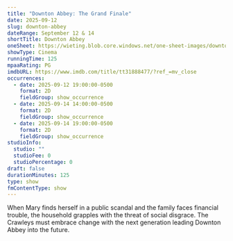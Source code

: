 ```yaml
---
title: "Downton Abbey: The Grand Finale"
date: 2025-09-12
slug: downton-abbey
dateRange: September 12 & 14
shortTitle: Downton Abbey
oneSheet: https://wieting.blob.core.windows.net/one-sheet-images/downton-abbey.png
showType: Cinema
runningTime: 125
mpaaRating: PG
imdbURL: https://www.imdb.com/title/tt31888477/?ref_=mv_close
occurrences:
  - date: 2025-09-12 19:00:00-0500
    format: 2D
    fieldGroup: show_occurrence
  - date: 2025-09-14 14:00:00-0500
    format: 2D
    fieldGroup: show_occurrence
  - date: 2025-09-14 19:00:00-0500
    format: 2D
    fieldGroup: show_occurrence
studioInfo:
  studio: ""
  studioFee: 0
  studioPercentage: 0
draft: false
durationMinutes: 125
type: show
fmContentType: show
---
```

When Mary finds herself in a public scandal and the family faces financial trouble, the household grapples with the threat of social disgrace. The Crawleys must embrace change with the next generation leading Downton Abbey into the future.